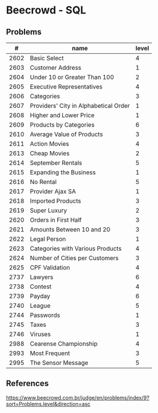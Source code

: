 # Beecrowd - SQL

## Problems

| #    | name                                   | level | 
|------|----------------------------------------|-------|
| 2602 | Basic Select		                    | 4     | 
| 2603 | Customer Address		                | 1     | 
| 2604 | Under 10 or Greater Than 100	        | 2     | 
| 2605 | Executive Representatives		        | 4     | 
| 2606 | Categories			                    | 3     | 
| 2607 | Providers' City in Alphabetical Order  | 1     | 
| 2608 | Higher and Lower Price		            | 1     | 
| 2609 | Products by Categories		            | 6     | 
| 2610 | Average Value of Products		        | 3     | 
| 2611 | Action Movies			                | 4     | 
| 2613 | Cheap Movies			                | 2     | 
| 2614 | September Rentals		                | 5     | 
| 2615 | Expanding the Business	                | 1     | 
| 2616 | No Rental			                    | 5     | 
| 2617 | Provider Ajax SA		                | 1     | 
| 2618 | Imported Products		                | 3     | 
| 2619 | Super Luxury	                        | 2     | 
| 2620 | Orders in First Half		            | 3     | 
| 2621 | Amounts Between 10 and 20	            | 3     | 
| 2622 | Legal Person			                | 1     | 
| 2623 | Categories with Various Products		| 4     | 
| 2624 | Number of Cities per Customers	        | 3     | 
| 2625 | CPF Validation	                        | 4     | 
| 2737 | Lawyers			                    | 6     |
| 2738 | Contest			                    | 4     | 
| 2739 | Payday			                    | 6     |
| 2740 | League			                    | 5     | 
| 2744 | Passwords	                            | 1     | 
| 2745 | Taxes	                                | 3     | 
| 2746 | Viruses	                            | 1     | 
| 2988 | Cearense Championship	                | 4     | 
| 2993 | Most Frequent	                        | 3     |
| 2995 | The Sensor Message	                | 5     |


## References
https://www.beecrowd.com.br/judge/en/problems/index/9?sort=Problems.level&direction=asc